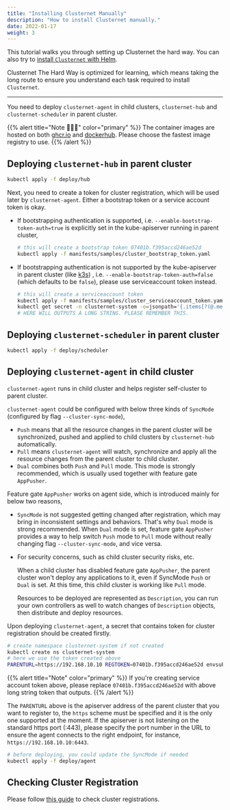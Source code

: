 ```yaml
---
title: "Installing Clusternet Manually"
description: "How to install Clusternet manually."
date: 2022-01-17
weight: 3
---
```


This tutorial walks you through setting up Clusternet the hard way. You can also try to [install `Clusternet` with Helm](/docs/getting-started/install-with-helm).

Clusternet The Hard Way is optimized for learning, which means taking the long route to ensure you understand each task
required to install `Clusternet`.

---

You need to deploy `clusternet-agent` in child clusters, `clusternet-hub` and `clusternet-scheduler` in parent cluster.

{{% alert title="Note 🐳🐳🐳" color="primary" %}}
The container images are hosted on both [ghcr.io](https://github.com/orgs/clusternet/packages) and [dockerhub](https://hub.docker.com/u/clusternet).
Please choose the fastest image registry to use.
{{% /alert %}}

## Deploying `clusternet-hub` in parent cluster

```bash
kubectl apply -f deploy/hub
```

Next, you need to create a token for cluster registration, which will be used later by
`clusternet-agent`. Either a bootstrap token or a service account token is okay.

- If bootstrapping authentication is supported, i.e. `--enable-bootstrap-token-auth=true` is explicitly set in the
  kube-apiserver running in parent cluster,

  ```bash
  # this will create a bootstrap token 07401b.f395accd246ae52d
  kubectl apply -f manifests/samples/cluster_bootstrap_token.yaml
  ```

- If bootstrapping authentication is not supported by the kube-apiserver in parent cluster (like [k3s](https://k3s.io/))
  , i.e. `--enable-bootstrap-token-auth=false` (which defaults to be `false`), please use serviceaccount token instead.

  ```bash
  # this will create a serviceaccount token
  kubectl apply -f manifests/samples/cluster_serviceaccount_token.yaml
  kubectl get secret -n clusternet-system -o=jsonpath='{.items[?(@.metadata.annotations.kubernetes\.io/service-account\.name=="cluster-bootstrap-use")].data.token}' | base64 --decode; echo
  # HERE WILL OUTPUTS A LONG STRING. PLEASE REMEMBER THIS.
  ```

## Deploying `clusternet-scheduler` in parent cluster

```bash
kubectl apply -f deploy/scheduler
```

## Deploying `clusternet-agent` in child cluster

`clusternet-agent` runs in child cluster and helps register self-cluster to parent cluster.

`clusternet-agent` could be configured with below three kinds of `SyncMode` (configured by flag `--cluster-sync-mode`),

- `Push` means that all the resource changes in the parent cluster will be synchronized, pushed and applied to child
  clusters by `clusternet-hub` automatically.
- `Pull` means `clusternet-agent` will watch, synchronize and apply all the resource changes from the parent cluster to
  child cluster.
- `Dual` combines both `Push` and `Pull` mode. This mode is strongly recommended, which is usually used together with
  feature gate `AppPusher`.

Feature gate `AppPusher` works on agent side, which is introduced mainly for below two reasons,

- `SyncMode` is not suggested getting changed after registration, which may bring in inconsistent settings and
  behaviors. That's why `Dual` mode is strong recommended. When `Dual` mode is set, feature gate `AppPusher` provides a
  way to help switch `Push` mode to `Pull` mode without really changing flag `--cluster-sync-mode`, and vice versa.

- For security concerns, such as child cluster security risks, etc.

  When a child cluster has disabled feature gate `AppPusher`, the parent cluster won't deploy any applications to it,
  even if SyncMode `Push` or `Dual` is set. At this time, this child cluster is working like `Pull` mode.

  Resources to be deployed are represented as `Description`, you can run your own controllers as well to watch changes
  of `Description` objects, then distribute and deploy resources.

Upon deploying `clusternet-agent`, a secret that contains token for cluster registration should be created firstly.

```bash
# create namespace clusternet-system if not created
kubectl create ns clusternet-system
# here we use the token created above
PARENTURL=https://192.168.10.10 REGTOKEN=07401b.f395accd246ae52d envsubst < ./deploy/templates/clusternet_agent_secret.yaml | kubectl apply -f -
```

{{% alert title="Note" color="primary" %}}
If you're creating service account token above, please replace `07401b.f395accd246ae52d` with above long string
token that outputs.
{{% /alert %}}

The `PARENTURL` above is the apiserver address of the parent cluster that you want to register to, the `https` scheme
must be specified and it is the only one supported at the moment. If the apiserver is not listening on the standard
https port (:443), please specify the port number in the URL to ensure the agent connects to the right endpoint, for
instance, `https://192.168.10.10:6443`.

```bash
# before deploying, you could update the SyncMode if needed
kubectl apply -f deploy/agent
```

## Checking Cluster Registration

Please follow [this guide](/docs/tutorials/cluster-management/checking-cluster-registration/) to check cluster registrations.
